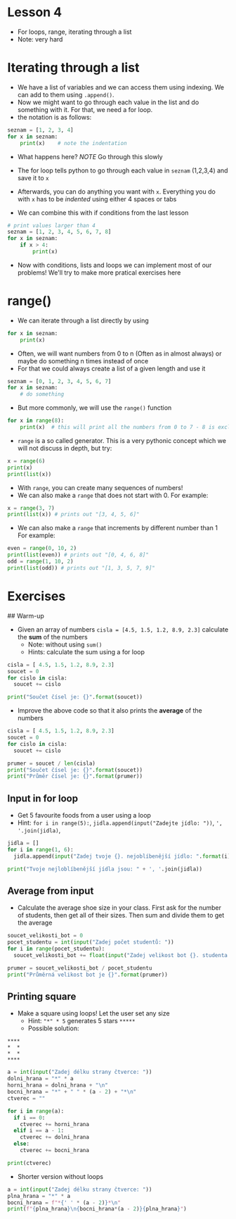 # Lesson 4
* For loops, range, iterating through a list
* Note: very hard

# Iterating through a list
* We have a list of variables and we can access them using indexing. We can add to them using `.append()`.
* Now we might want to go through each value in the list and do something with it. For that, we need a for loop.
* the notation is as follows:

```python
seznam = [1, 2, 3, 4]
for x in seznam:
    print(x)    # note the indentation
```

* What happens here? *NOTE* Go through this slowly
* The for loop tells python to go through each value in `seznam` (1,2,3,4) and save it to `x`
* Afterwards, you can do anything you want with `x`. Everything you do with `x` has to be *indented* using either 4 spaces or tabs

* We can combine this with if conditions from the last lesson

```python
# print values larger than 4
seznam = [1, 2, 3, 4, 5, 6, 7, 8]
for x in seznam:
    if x > 4:
        print(x)
```

* Now with conditions, lists and loops we can implement most of our problems! We'll try to make more pratical exercises here

# range()
* We can iterate through a list directly by using
```python
for x in seznam:
    print(x)
```
* Often, we will want numbers from 0 to n (Often as in almost always) or maybe do something n times instead of once
* For that we could always create a list of a given length and use it
```python
seznam = [0, 1, 2, 3, 4, 5, 6, 7]
for x in seznam:
    # do something
```
* But more commonly, we will use the `range()` function
```python
for x in range(8):
    print(x)  # this will print all the numbers from 0 to 7 - 8 is excluded
```

* `range` is a so called generator. This is a very pythonic concept which we will not discuss in depth, but try:
```python
x = range(6)
print(x)
print(list(x))
```

* With `range`, you can create many sequences of numbers!
* We can also make a `range` that does not start with 0. For example:
```python
x = range(3, 7)
print(list(x)) # prints out "[3, 4, 5, 6]"
```
* We can also make a `range` that increments by different number than 1 For example:
```python
even = range(0, 10, 2)
print(list(even)) # prints out "[0, 4, 6, 8]"
odd = range(1, 10, 2)
print(list(odd)) # prints out "[1, 3, 5, 7, 9]"
```

# Exercises
## Warm-up
* Given an array of numbers `cisla = [4.5, 1.5, 1.2, 8.9, 2.3]` calculate the **sum** of the numbers
  * Note: without using `sum()`
  * Hints: calculate the sum using a for loop

```python
cisla = [ 4.5, 1.5, 1.2, 8.9, 2.3]
soucet = 0
for cislo in cisla:
  soucet += cislo

print("Součet čísel je: {}".format(soucet))
```

* Improve the above code so that it also prints the **average** of the numbers

```python
cisla = [ 4.5, 1.5, 1.2, 8.9, 2.3]
soucet = 0
for cislo in cisla:
  soucet += cislo

prumer = soucet / len(cisla)
print("Součet čísel je: {}".format(soucet))
print("Průměr čísel je: {}".format(prumer))
```  

## Input in for loop
* Get 5 favourite foods from a user using a loop
 * Hint: `for i in range(5):`, `jidla.append(input("Zadejte jídlo: "))`, `', '.join(jidla)`,

```python
jidla = []
for i in range(1, 6):
  jidla.append(input("Zadej tvoje {}. nejoblíbenější jídlo: ".format(i)))

print("Tvoje nejloblíbenější jídla jsou: " + ', '.join(jidla))  
```
## Average from input
* Calculate the average shoe size in your class. First ask for the number of students, then get all of their sizes. Then sum and divide them to get the average

```python
soucet_velikosti_bot = 0
pocet_studentu = int(input("Zadej počet studentů: "))
for i in range(pocet_studentu):
  soucet_velikosti_bot += float(input("Zadej velikost bot {}. studenta: ".format(i + 1)))

prumer = soucet_velikosti_bot / pocet_studentu
print("Průměrná velikost bot je {}".format(prumer))  
```

## Printing square
* Make a square using loops! Let the user set any size
  * Hint: `"*" * 5` generates 5 stars `*****`
  * Possible solution:

```
****
*  *
*  *
****
```

```python
a = int(input("Zadej délku strany čtverce: "))
dolni_hrana = "*" * a
horni_hrana = dolni_hrana + "\n"
bocni_hrana = "*" + " " * (a - 2) + "*\n"
ctverec = ""

for i in range(a):
  if i == 0:
    ctverec += horni_hrana
  elif i == a - 1:
    ctverec += dolni_hrana
  else:
    ctverec += bocni_hrana

print(ctverec)  
```
* Shorter version without loops
```python
a = int(input("Zadej délku strany čtverce: "))
plna_hrana = "*" * a
bocni_hrana = f"*{' ' * (a - 2)}*\n"
print(f"{plna_hrana}\n{bocni_hrana*(a - 2)}{plna_hrana}")  
```
